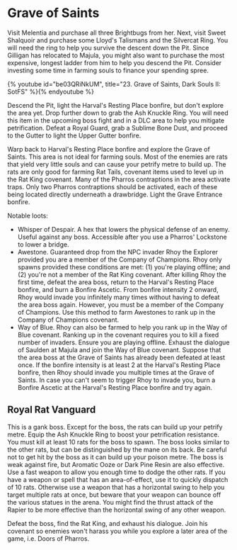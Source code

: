 # Grave of Saints

Visit Melentia and purchase all three Brightbugs from her. Next, visit Sweet
Shalquoir and purchase some Lloyd's Talismans and the Silvercat Ring. You will
need the ring to help you survive the descent down the Pit. Since Gilligan has
relocated to Majula, you might also want to purchase the most expensive, longest
ladder from him to help you descend the Pit. Consider investing some time in
farming souls to finance your spending spree.

{% youtube id="be03QRiNkUM", title="23. Grave of Saints, Dark Souls II: SotFS" %}{% endyoutube %}

Descend the Pit, light the Harval's Resting Place bonfire, but don't explore the
area yet. Drop further down to grab the Ash Knuckle Ring. You will need this
item in the upcoming boss fight and in a DLC area to help you mitigate
petrification. Defeat a Royal Guard, grab a Sublime Bone Dust, and proceed to
the Gutter to light the Upper Gutter bonfire.

Warp back to Harval's Resting Place bonfire and explore the Grave of Saints.
This area is not ideal for farming souls. Most of the enemies are rats that
yield very little souls and can cause your petrify metre to build up. The rats
are only good for farming Rat Tails, covenant items used to level up in the Rat
King covenant. Many of the Pharros contraptions in the area activate traps. Only
two Pharros contraptions should be activated, each of these being located
directly underneath a drawbridge. Light the Grave Entrance bonfire.

Notable loots:

-   Whisper of Despair. A hex that lowers the physical defense of an enemy.
    Useful against any boss. Accessible after you use a Pharros' Lockstone to
    lower a bridge.
-   Awestone. Guaranteed drop from the NPC invader Rhoy the Explorer provided
    you are a member of the Company of Champions. Rhoy only spawns provided
    these conditions are met: (1) you're playing offline; and (2) you're not a
    member of the Rat King covenant. After killing Rhoy the first time, defeat
    the area boss, return to the Harval's Resting Place bonfire, and burn a
    Bonfire Ascetic. From bonfire intensity 2 onward, Rhoy would invade you
    infinitely many times without having to defeat the area boss again. However,
    you must be a member of the Company of Champions. Use this method to farm
    Awestones to rank up in the Company of Champions covenant.
-   Way of Blue. Rhoy can also be farmed to help you rank up in the Way of Blue
    covenant. Ranking up in the covenant requires you to kill a fixed number of
    invaders. Ensure you are playing offline. Exhaust the dialogue of Saulden at
    Majula and join the Way of Blue covenant. Suppose that the area boss at the
    Grave of Saints has already been defeated at least once. If the bonfire
    intensity is at least 2 at the Harval's Resting Place bonfire, then Rhoy
    should invade you multiple times at the Grave of Saints. In case you can't
    seem to trigger Rhoy to invade you, burn a Bonfire Ascetic at the Harval's
    Resting Place bonfire and try again.

## Royal Rat Vanguard

This is a gank boss. Except for the boss, the rats can build up your petrify
metre. Equip the Ash Knuckle Ring to boost your petrification resistance. You
must kill at least 10 rats for the boss to spawn. The boss looks similar to the
other rats, but can be distinguished by the mane on its back. Be careful not to
get hit by the boss as it can build up your poison metre. The boss is weak
against fire, but Aromatic Ooze or Dark Pine Resin are also effective. Use a
fast weapon to allow you enough time to dodge the other rats. If you have a
weapon or spell that has an area-of-effect, use it to quickly dispatch of 10
rats. Otherwise use a weapon that has a horizontal swing to help you target
multiple rats at once, but beware that your weapon can bounce off the various
statues in the arena. You might find the thrust attack of the Rapier to be more
effective than the horizontal swing of any other weapon.

Defeat the boss, find the Rat King, and exhaust his dialogue. Join his covenant
so enemies won't harass you while you explore a later area of the game, i.e.
Doors of Pharros.
